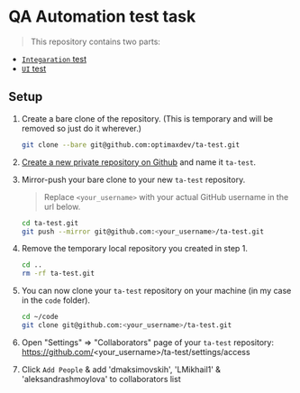 # QA Automation test task

> This repository contains two parts: 
 - [`Integaration` test](./integration/README.md)
 - [`UI` test](./__ui__/TASK/TASK.md)

## Setup
1. Create a bare clone of the repository.
    (This is temporary and will be removed so just do it wherever.)
    ```bash
    git clone --bare git@github.com:optimaxdev/ta-test.git
    ```

 2. [Create a new private repository on Github](https://github.com/new/) and name it `ta-test`.

 3. Mirror-push your bare clone to your new `ta-test` repository.
    > Replace `<your_username>` with your actual GitHub username in the url below.
    
    ```bash
    cd ta-test.git
    git push --mirror git@github.com:<your_username>/ta-test.git
    ```

 4. Remove the temporary local repository you created in step 1.
    ```bash
    cd ..
    rm -rf ta-test.git
    ```
    
 5. You can now clone your `ta-test` repository on your machine (in my case in the `code` folder).
    ```bash
    cd ~/code
    git clone git@github.com:<your_username>/ta-test.git
    ```

 6. Open "Settings" => "Collaborators" page of your `ta-test` repository: 
		https://github.com/<your_username>/ta-test/settings/access

 7. Click `Add People` & add 'dmaksimovskih', 'LMikhail1' & 'aleksandrashmoylova' to collaborators list